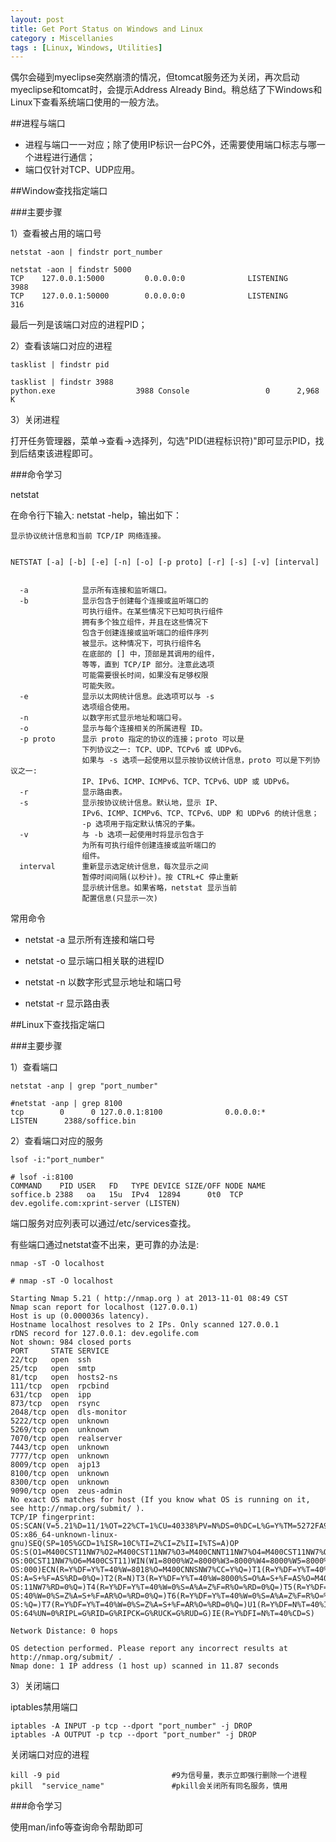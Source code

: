 ```yaml
---
layout: post
title: Get Port Status on Windows and Linux
category : Miscellanies
tags : [Linux, Windows, Utilities]
---
```


偶尔会碰到myeclipse突然崩溃的情况，但tomcat服务还为关闭，再次启动myeclipse和tomcat时，会提示Address Already Bind。稍总结了下Windows和Linux下查看系统端口使用的一般方法。

##进程与端口 

* 进程与端口一一对应；除了使用IP标识一台PC外，还需要使用端口标志与哪一个进程进行通信；
* 端口仅针对TCP、UDP应用。

##Window查找指定端口
    
###主要步骤
    
1）查看被占用的端口号

    netstat -aon | findstr port_number
    
    netstat -aon | findstr 5000
    TCP    127.0.0.1:5000         0.0.0.0:0              LISTENING       3988
    TCP    127.0.0.1:50000        0.0.0.0:0              LISTENING       316

最后一列是该端口对应的进程PID；
             
2）查看该端口对应的进程

    tasklist | findstr pid
                    
    tasklist | findstr 3988
    python.exe                  3988 Console                 0      2,968 K
            
3）关闭进程

打开任务管理器，菜单->查看->选择列，勾选"PID(进程标识符)"即可显示PID，找到后结束该进程即可。
            
###命令学习

netstat    
          
在命令行下输入: netstat -help，输出如下：

    显示协议统计信息和当前 TCP/IP 网络连接。


    NETSTAT [-a] [-b] [-e] [-n] [-o] [-p proto] [-r] [-s] [-v] [interval]


      -a            显示所有连接和监听端口。
      -b            显示包含于创建每个连接或监听端口的
                    可执行组件。在某些情况下已知可执行组件
                    拥有多个独立组件，并且在这些情况下
                    包含于创建连接或监听端口的组件序列
                    被显示。这种情况下，可执行组件名
                    在底部的 [] 中，顶部是其调用的组件，
                    等等，直到 TCP/IP 部分。注意此选项
                    可能需要很长时间，如果没有足够权限
                    可能失败。
      -e            显示以太网统计信息。此选项可以与 -s
                    选项组合使用。
      -n            以数字形式显示地址和端口号。
      -o            显示与每个连接相关的所属进程 ID。
      -p proto      显示 proto 指定的协议的连接；proto 可以是
                    下列协议之一: TCP、UDP、TCPv6 或 UDPv6。
                    如果与 -s 选项一起使用以显示按协议统计信息，proto 可以是下列协议之一:
                    IP、IPv6、ICMP、ICMPv6、TCP、TCPv6、UDP 或 UDPv6。
      -r            显示路由表。
      -s            显示按协议统计信息。默认地，显示 IP、
                    IPv6、ICMP、ICMPv6、TCP、TCPv6、UDP 和 UDPv6 的统计信息；
                    -p 选项用于指定默认情况的子集。
      -v            与 -b 选项一起使用时将显示包含于
                    为所有可执行组件创建连接或监听端口的
                    组件。
      interval      重新显示选定统计信息，每次显示之间
                    暂停时间间隔(以秒计)。按 CTRL+C 停止重新
                    显示统计信息。如果省略，netstat 显示当前
                    配置信息(只显示一次)

常用命令

* netstat -a 显示所有连接和端口号

* netstat -o  显示端口相关联的进程ID

* netstat -n 以数字形式显示地址和端口号

* netstat -r 显示路由表


##Linux下查找指定端口

###主要步骤

1）查看端口
    
    netstat -anp | grep "port_number"
    
    #netstat -anp | grep 8100
    tcp        0      0 127.0.0.1:8100              0.0.0.0:*                   LISTEN      2388/soffice.bin 
    
2）查看端口对应的服务
    
    lsof -i:"port_number"
    
    # lsof -i:8100
    COMMAND    PID USER   FD   TYPE DEVICE SIZE/OFF NODE NAME
    soffice.b 2388   oa   15u  IPv4  12894      0t0  TCP dev.egolife.com:xprint-server (LISTEN)
    
端口服务对应列表可以通过/etc/services查找。


有些端口通过netstat查不出来，更可靠的办法是:  
    
    nmap -sT -O localhost
    
    # nmap -sT -O localhost

    Starting Nmap 5.21 ( http://nmap.org ) at 2013-11-01 08:49 CST
    Nmap scan report for localhost (127.0.0.1)
    Host is up (0.000036s latency).
    Hostname localhost resolves to 2 IPs. Only scanned 127.0.0.1
    rDNS record for 127.0.0.1: dev.egolife.com
    Not shown: 984 closed ports
    PORT     STATE SERVICE
    22/tcp   open  ssh
    25/tcp   open  smtp
    81/tcp   open  hosts2-ns
    111/tcp  open  rpcbind
    631/tcp  open  ipp
    873/tcp  open  rsync
    2048/tcp open  dls-monitor
    5222/tcp open  unknown
    5269/tcp open  unknown
    7070/tcp open  realserver
    7443/tcp open  unknown
    7777/tcp open  unknown
    8009/tcp open  ajp13
    8100/tcp open  unknown
    8300/tcp open  unknown
    9090/tcp open  zeus-admin
    No exact OS matches for host (If you know what OS is running on it, see http://nmap.org/submit/ ).
    TCP/IP fingerprint:
    OS:SCAN(V=5.21%D=11/1%OT=22%CT=1%CU=40338%PV=N%DS=0%DC=L%G=Y%TM=5272FA92%P=
    OS:x86_64-unknown-linux-gnu)SEQ(SP=105%GCD=1%ISR=10C%TI=Z%CI=Z%II=I%TS=A)OP
    OS:S(O1=M400CST11NW7%O2=M400CST11NW7%O3=M400CNNT11NW7%O4=M400CST11NW7%O5=M4
    OS:00CST11NW7%O6=M400CST11)WIN(W1=8000%W2=8000%W3=8000%W4=8000%W5=8000%W6=8
    OS:000)ECN(R=Y%DF=Y%T=40%W=8018%O=M400CNNSNW7%CC=Y%Q=)T1(R=Y%DF=Y%T=40%S=O%
    OS:A=S+%F=AS%RD=0%Q=)T2(R=N)T3(R=Y%DF=Y%T=40%W=8000%S=O%A=S+%F=AS%O=M400CST
    OS:11NW7%RD=0%Q=)T4(R=Y%DF=Y%T=40%W=0%S=A%A=Z%F=R%O=%RD=0%Q=)T5(R=Y%DF=Y%T=
    OS:40%W=0%S=Z%A=S+%F=AR%O=%RD=0%Q=)T6(R=Y%DF=Y%T=40%W=0%S=A%A=Z%F=R%O=%RD=0
    OS:%Q=)T7(R=Y%DF=Y%T=40%W=0%S=Z%A=S+%F=AR%O=%RD=0%Q=)U1(R=Y%DF=N%T=40%IPL=1
    OS:64%UN=0%RIPL=G%RID=G%RIPCK=G%RUCK=G%RUD=G)IE(R=Y%DFI=N%T=40%CD=S)

    Network Distance: 0 hops

    OS detection performed. Please report any incorrect results at http://nmap.org/submit/ .
    Nmap done: 1 IP address (1 host up) scanned in 11.87 seconds
    
3）关闭端口

iptables禁用端口

    iptables -A INPUT -p tcp --dport "port_number" -j DROP
    iptables -A OUTPUT -p tcp --dport "port_number" -j DROP 

关闭端口对应的进程

    kill -9 pid                         #9为信号量，表示立即强行删除一个进程
    pkill  "service_name"               #pkill会关闭所有同名服务，慎用

###命令学习

使用man/info等查询命令帮助即可

